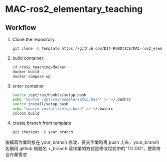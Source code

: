 # MAC-ros2_elementary_teaching
## Workflow

1. Clone the repository:
   ```bash
   git clone -b template https://github.com/DIT-ROBOTICS/MAC-ros2_elementary_teaching.git
   ```
2. build container: 
   ```bash
   cd /ros2_teaching/docker
   docker build .
   docker compose up
   ```
3. enter container
   ```bash
   source /opt/ros/humble/setup.bash
   echo "source /opt/ros/humble/setup.bash" >> ~/.bashrc
   source install/setup.bash
   echo "source install/setup.bash" >> ~/.bashrc
   colcon build
   ```
4. create branch from template
   ```bash
   git checkout -b your_branch
   ```
 後續寫作業時接在 your_branch 修改，要交作業時再 push 上來，your_branch 名稱用 github 帳號名 +_branch
 寫作業的方式是修改程式中的"TO DO"，使其符合作業需求
